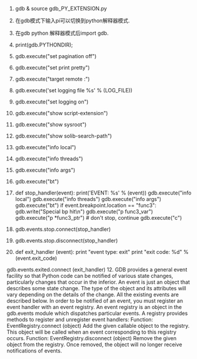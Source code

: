 1. gdb & source gdb_PY_EXTENSION.py
2. 在gdb模式下输入pi可以切换到python解释器模式.
3. 在gdb python 解释器模式后import gdb.
4. print(gdb.PYTHONDIR);
5. gdb.execute("set pagination off")
6. gdb.execute("set print pretty")
7. gdb.execute("target remote <ip>:<port>")
8. gdb.execute('set logging file %s' % (LOG_FILE))
9. gdb.execute("set logging on")
10. gdb.execute("show script-extension")
11. gdb.execute("show sysroot")
12. gdb.execute("show solib-search-path")
13. gdb.execute("info local")
14. gdb.execute("info threads")
15. gdb.execute("info args")
16. gdb.execute("bt")
17.
	def stop_handler(event):
		    print('EVENT: %s' % (event))
			    gdb.execute("info local")
			       gdb.execute("info threads")
			       gdb.execute("info args")
			       gdb.execute("bt")
			       if event.breakpoint.location == "func3":
			           gdb.write("Special bp hit\n")
			           gdb.execute("p func3_var")
			           gdb.execute("p *func3_ptr")
			       # don't stop, continue
			       gdb.execute("c")

18. gdb.events.stop.connect(stop_handler)
10. gdb.events.stop.disconnect(stop_handler)
11. def exit_handler (event):
	    print "event type: exit"
	    print "exit code: %d" % (event.exit_code)

   gdb.events.exited.connect (exit_handler)
12. GDB provides a general event facility so that Python code can be notified of various state changes, particularly changes that occur in the inferior.
	An event is just an object that describes some state change. The type of the object and its attributes will vary depending on the details of the change. All the existing events are described below.
	In order to be notified of an event, you must register an event handler with an event registry. An event registry is an object in the gdb.events module which dispatches particular events. A registry provides methods to register and unregister event handlers:
	Function: EventRegistry.connect (object)
		Add the given callable object to the registry. This object will be called when an event corresponding to this registry occurs.
	Function: EventRegistry.disconnect (object)
		Remove the given object from the registry. Once removed, the object will no longer receive notifications of events.
